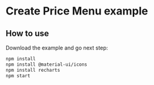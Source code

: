 # Create Price Menu example

## How to use

Download the example and go next step:


```sh
npm install
npm install @material-ui/icons
npm install recharts
npm start
```
